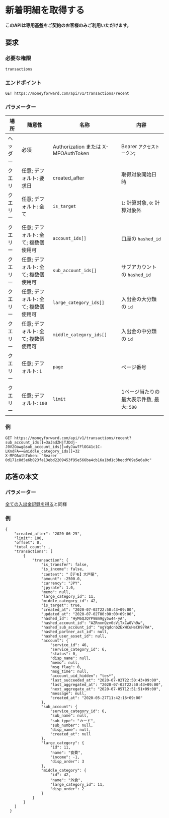 # 新着明細を取得する
**このAPIは専用基盤をご契約のお客様のみご利用いただけます。**

## 要求

### 必要な権限

`transactions`

### エンドポイント

```
GET https://moneyforward.com/api/v1/transactions/recent
```

### パラメーター

| 場所 | 随意性 | 名称 | 内容 |
| --- | --- | --- | --- |
| ヘッダー | 必須 | Authorization または X-MFOAuthToken | Bearer `アクセストークン`;  |
| クエリ | 任意; デフォルト: 要求日 | created_after | 取得対象開始日時 |
| クエリー | 任意; デフォルト: 全て | `is_target` | `1`: 計算対象, `0`: 計算対象外 |
| クエリー | 任意; デフォルト: 全て; 複数個使用可 | `account_ids[]` | 口座の `hashed_id` |
| クエリー | 任意; デフォルト: 全て; 複数個使用可 | `sub_account_ids[]` | サブアカウントの `hashed_id` |
| クエリー | 任意; デフォルト: 全て; 複数個使用可 | `large_category_ids[]` | 入出金の大分類の `id` |
| クエリー | 任意; デフォルト: 全て; 複数個使用可 | `middle_category_ids[]` | 入出金の中分類の `id` |
| クエリー | 任意; デフォルト: `1` | `page` | ページ番号 |
| クエリー | 任意; デフォルト: `100` | `limit` | 1ページ当たりの最大表示件数, 最大: `500` |

### 例

```
GET https://moneyforward.com/api/v1/transactions/recent?sub_account_ids[]=3aJadZHjTJDdj-J0V2Oawg&sub_account_ids[]=dyJaw7FlOG41c1C-LKndFA==&middle_category_ids[]=32
X-MFOAuthToken: "Bearer 0d171c8d5e6b023fa13ebd2209453f95e566ba4cb16a1bd1c3becdf09e5e6a0c"
```

## 応答の本文
### パラメーター

[全ての入出金記録を得る](https://github.com/moneyforward/api-doc/blob/master/transactions_index.md#%E3%83%91%E3%83%A9%E3%83%A1%E3%83%BC%E3%82%BF%E3%83%BC-1)と同様

### 例

```
{
    "created_after": "2020-06-25",
    "limit": 100,
    "offset": 0,
    "total_count": ,
    "transactions": [
        {
            "transaction": {
                "is_transfer": false,
                "is_income": false,
                "content": "【デモ】大戸屋",
                "amount": -2500.0,
                "currency": "JPY",
                "jpyrate": 1.0,
                "memo": null,
                "large_category_id": 11,
                "middle_category_id": 42,
                "is_target": true,
                "created_at": "2020-07-02T22:50:43+09:00",
                "updated_at": "2020-07-02T00:00:00+09:00",
                "hashed_id": "HyM6QJQYP9Bm9gy5w44-yA",
                "hashed_account_id": "AZRnxnQzv0cViTxCw0Vh9w",
                "hashed_sub_account_id": "ogYqdcnb2ExWCuHeCK97RA",
                "hashed_partner_act_id": null,
                "hashed_user_asset_id": null,
                "account": {
                    "service_id": 46,
                    "service_category_id": 6,
                    "status": 0,
                    "disp_name": null,
                    "memo": null,
                    "msg_flag": 0,
                    "msg_time": null,
                    "account_uid_hidden": "tes*",
                    "last_succeeded_at": "2020-07-02T22:50:43+09:00",
                    "last_aggregated_at": "2020-07-02T22:50:43+09:00",
                    "next_aggregate_at": "2020-07-05T12:51:51+09:00",
                    "message": null,
                    "created_at": "2020-05-27T11:42:16+09:00"
                },
                "sub_account": {
                    "service_category_id": 6,
                    "sub_name": null,
                    "sub_type": "カード",
                    "sub_number": null,
                    "disp_name": null,
                    "created_at": null
                },
                "large_category": {
                    "id": 11,
                    "name": "食費",
                    "income": -1,
                    "disp_order": 3
                },
                "middle_category": {
                    "id": 42,
                    "name": "外食",
                    "large_category_id": 11,
                    "disp_order": 2
                }
            }
        }
    ]
  }    
```
